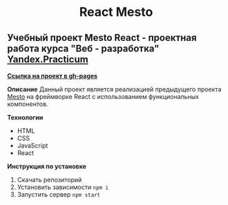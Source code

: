 <h1 align="center">React Mesto</h1>

## Учебный проект Mesto React - проектная работа курса "Веб - разработка" [Yandex.Practicum](https://praktikum.yandex.ru "Яндекс Практикум")

**[Ссылка на проект в gh-pages](https://alexleibch.github.io/mesto-react/)**

**Описание**
 Данный проект является реализацией предыдущего проекта [Mesto](https://github.com/AlexLeibch/mesto) на фреймворке React с использованием функциональных компонентов.
 
 **Технологии**
 - HTML
 - CSS
 - JavaScript
 - React
 
 **Инструкция по установке**
 1. Скачать репозиторий
 2. Установить зависимости `npm i`
 3. Запустить сервер `npm start`
